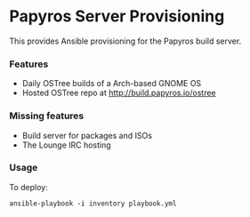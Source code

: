 Papyros Server Provisioning
===========================

This provides Ansible provisioning for the Papyros build server.

### Features

 * Daily OSTree builds of a Arch-based GNOME OS
 * Hosted OSTree repo at http://build.papyros.io/ostree

### Missing features

 * Build server for packages and ISOs
 * The Lounge IRC hosting

### Usage

To deploy:

    ansible-playbook -i inventory playbook.yml
